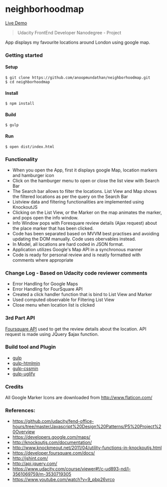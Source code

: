 # neighborhoodmap

[Live Demo](http://anoopmundathan.github.io/neighborhoodmap/dist)

> Udacity FrontEnd Developer Nanodegree - Project

App displays my favourite locations around London using google map.

### Getting started
#### Setup
```
$ git clone https://github.com/anoopmundathan/neighborhoodmap.git
$ cd neighborhoodmap
```
#### Install
```
$ npm install
```
#### Build
```
$ gulp
```
#### Run
```
$ open dist/index.html
```

### Functionality

* When you open the App, first it displays google Map, location markers and hamburger icon
* Click on the hamburger menu to open or close the list view with Search Bar
* The Search bar allows to filter the locations. List View and Map shows the filtered locations as per the query on the Search Bar
* Listview data and filtering functionalities are implemented using KnockoutJS
* Clicking on the List View, or the Marker on the map  animates the marker, and pops open the info window.
* Info Window pops with Foresquare review details (Ajax request) about the place marker that has been clicked.
* Code has been separated based on MVVM best practises and avoiding updating the DOM manually. Code uses obervables instead.
* In Model, all locations are hard coded in JSON format.
* Application utilizes Google's Map API in a synchronous manner
* Code is ready for personal review and is neatly formatted with comments where appropriate

### Change Log - Based on Udacity code reviewer comments 
* Error Handling for Google Maps
* Error Handling for FourSquare API
* Created a click handler function that is bind to List View and Marker
* Used computed observable for Filtering List View
* Close menu when location list is clicked

### 3rd Part API
[Foursquare API]( https://developer.foursquare.com/docs/) used to get the review details about the location. API request is made using JQuery $ajax function.

### Build tool and Plugin
* [gulp](http://gulpjs.com/) 
* [gulp-htmlmin](https://www.npmjs.com/package/gulp-htmlmin)
* [gulp-cssmin](https://www.npmjs.com/package/gulp-cssmin)
* [gulp-uglify](https://www.npmjs.com/package/gulp-uglify)

### Credits

All Google Marker Icons are downloaded from http://www.flaticon.com/

### References:
* https://github.com/udacity/fend-office-hours/tree/master/Javascript%20Design%20Patterns/P5%20Project%20Overview
* https://developers.google.com/maps/
* http://knockoutjs.com/documentation/
* http://www.knockmeout.net/2011/04/utility-functions-in-knockoutjs.html
* https://developer.foursquare.com/docs/
* http://jshint.com/
* http://api.jquery.com/
* https://www.udacity.com/course/viewer#!/c-ud893-nd/l-3561069759/m-3530719305
* https://www.youtube.com/watch?v=9_pbp26vrco
